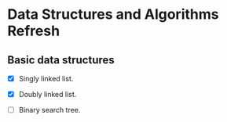 # Data Structures and Algorithms Refresh

##  Basic data structures
- [x] Singly linked list.

- [x] Doubly linked list.

- [ ] Binary search tree.
